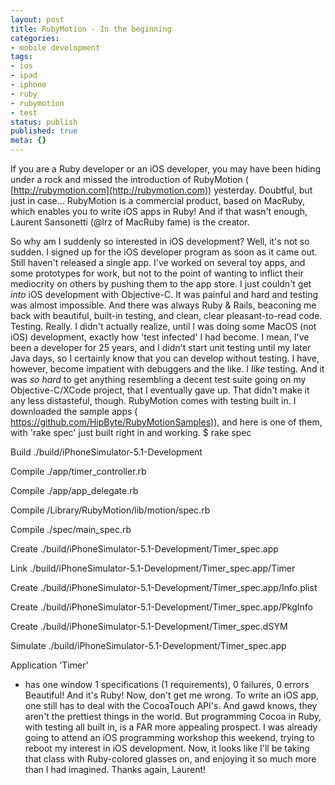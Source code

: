 ```yaml
---
layout: post
title: RubyMotion - In the beginning
categories:
- mobile development
tags:
- ios
- ipad
- iphone
- ruby
- rubymotion
- test
status: publish
published: true
meta: {}
---
```


If you are a Ruby developer or an iOS developer, you may have been hiding under a rock and missed the introduction of RubyMotion (
[http://rubymotion.com](http://rubymotion.com)) yesterday. Doubtful, but just in case... RubyMotion is a commercial product, based on MacRuby, which enables you to write iOS apps in Ruby! And if that wasn't enough, Laurent Sansonetti (@lrz of MacRuby fame) is the creator.

 So why am I suddenly so interested in iOS development? Well, it's not so sudden. I signed up for the iOS developer program as soon as it came out. Still haven't released a single app. I've worked on several toy apps, and some prototypes for work, but not to the point of wanting to inflict their mediocrity on others by pushing them to the app store. I just couldn't get *into* iOS development with Objective-C. It was painful and hard and testing was almost impossible. And there was always Ruby & Rails, beaconing me back with beautiful, built-in testing, and clean, clear pleasant-to-read code. 
 Testing. Really. I didn't actually realize, until I was doing some MacOS (not iOS) development, exactly how 'test infected' I had become. I mean, I've been a developer for 25 years, and I didn't start unit testing until my later Java days, so I certainly know that you can develop without testing. I have, however, become impatient with debuggers and the like. I *like* testing. And it was *so hard* to get anything resembling a decent test suite going on my Objective-C/XCode project, that I eventually gave up. That didn't make it any less distasteful, though. 
 RubyMotion comes with testing built in. I downloaded the sample apps (
[https://github.com/HipByte/RubyMotionSamples)](https://github.com/HipByte/RubyMotionSamples)), and here is one of them, with 'rake spec' just built right in and working. 
 $ rake spec 

 Build ./build/iPhoneSimulator-5.1-Development 

 Compile ./app/timer_controller.rb 

 Compile ./app/app_delegate.rb 

 Compile /Library/RubyMotion/lib/motion/spec.rb 

 Compile ./spec/main_spec.rb 

 Create ./build/iPhoneSimulator-5.1-Development/Timer_spec.app 

 Link ./build/iPhoneSimulator-5.1-Development/Timer_spec.app/Timer 

 Create ./build/iPhoneSimulator-5.1-Development/Timer_spec.app/Info.plist 

 Create ./build/iPhoneSimulator-5.1-Development/Timer_spec.app/PkgInfo 

 Create ./build/iPhoneSimulator-5.1-Development/Timer_spec.dSYM 

 Simulate ./build/iPhoneSimulator-5.1-Development/Timer_spec.app 

Application 'Timer' 

 - has one window 
 1 specifications (1 requirements), 0 failures, 0 errors 
 Beautiful! And it's Ruby! 
 Now, don't get me wrong. To write an iOS app, one still has to deal with the CocoaTouch API's. And gawd knows, they aren't the prettiest things in the world. But programming Cocoa in Ruby, with testing all built in, is a FAR more appealing prospect. I was already going to attend an iOS programming workshop this weekend, trying to reboot my interest in iOS development. Now, it looks like I'll be taking that class with Ruby-colored glasses on, and enjoying it so much more than I had imagined. 
 Thanks again, Laurent!
